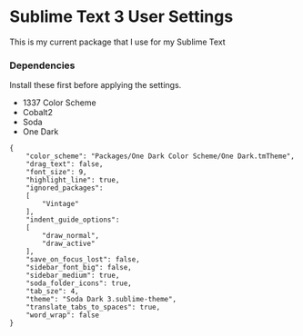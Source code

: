 # Sublime Text 3 User Settings
This is my current package that I use for my Sublime Text

### Dependencies
Install these first before applying the settings.
- 1337 Color Scheme
- Cobalt2
- Soda
- One Dark

```
{
	"color_scheme": "Packages/One Dark Color Scheme/One Dark.tmTheme",
	"drag_text": false,
	"font_size": 9,
	"highlight_line": true,
	"ignored_packages":
	[
		"Vintage"
	],
	"indent_guide_options":
	[
		"draw_normal",
		"draw_active"
	],
	"save_on_focus_lost": false,
	"sidebar_font_big": false,
	"sidebar_medium": true,
	"soda_folder_icons": true,
	"tab_sze": 4,
	"theme": "Soda Dark 3.sublime-theme",
	"translate_tabs_to_spaces": true,
	"word_wrap": false
}


```
